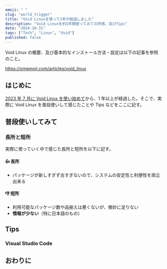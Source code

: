 ```yaml
---
emoji: " "
slug: "world_trigger"
title: "Void Linuxを使って1年が経過しました"
description: "Void Linuxを約1年間使ってみての所感、及びTips"
date: "2024-10-31"
tags: ["Tech", "Linux", "Void"]
published: false
---
```


Void Linux の概要、及び基本的なインストール方法・設定は以下の記事を参照のこと。

https://omemoji.com/articles/void_linux

## はじめに

[2023 年 7 月に Void Linux を使い始めて](https://omemoji.com/articles/void_linux)から、1 年以上が経過した。そこで、実際に Void Linux を普段使いして感じたことや Tips などをここに記す。

## 普段使いしてみて

### 長所と短所

実際に使っていく中で感じた長所と短所を以下に記す。

#### :+1: 長所

- パッケージが新しすぎず古すぎないので、システムの安定性と利便性を両立出来る

#### :-1: 短所

- 利用可能なパッケージ数や品揃えは悪くないが、微妙に足りない
- **情報が少ない**（特に日本語のもの）

## Tips

### Visual Studio Code

## おわりに
